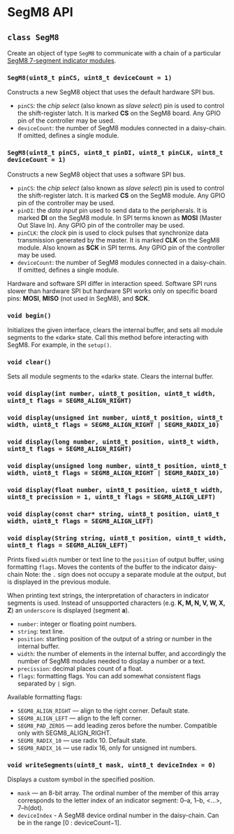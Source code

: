 # SegM8 API

## `class SegM8`

Create an object of type `SegM8` to communicate with a chain of a particular [SegM8 7-segment indicator modules](https://my.amperka.com/modules/SegM8).

### `SegM8(uint8_t pinCS, uint8_t deviceCount = 1)`

Constructs a new SegM8 object that uses the default hardware SPI bus.

- `pinCS`: the *chip select* (also known as *slave select*) pin is used to control the shift-register latch. It is marked **CS** on the SegM8 board. Any GPIO pin of the controller may be used.
- `deviceCount`: the number of SegM8 modules connected in a daisy-chain. If omitted, defines a single module.

### `SegM8(uint8_t pinCS, uint8_t pinDI, uint8_t pinCLK, uint8_t deviceCount = 1)`

Constructs a new SegM8 object that uses a software SPI bus.

- `pinCS`: the *chip select* (also known as *slave select*) pin is used to control the shift-register latch. It is marked **CS** on the SegM8 module. Any GPIO pin of the controller may be used.
- `pinDI`: the *data input* pin used to send data to the peripherals. It is marked **DI** on the SegM8 module. In SPI terms known as **MOSI** (Master Out Slave In). Any GPIO pin of the controller may be used.
- `pinCLK`: the *clock* pin is used to clock pulses that synchronize data transmission generated by the master. It is marked **CLK** on the SegM8 module. Also known as **SCK** in SPI terms. Any GPIO pin of the controller may be used.
- `deviceCount`: the number of SegM8 modules connected in a daisy-chain. If omitted, defines a single module.

Hardware and software SPI differ in interaction speed. Software SPI runs slower than hardware SPI but hardware SPI works only on specific board pins: **MOSI**, **MISO** (not used in SegM8), and **SCK**.

### `void begin()`

Initializes the given interface, clears the internal buffer, and sets all module segments to the «dark» state.
Call this method before interacting with SegM8. For example, in the `setup()`.

### `void clear()`

Sets all module segments to the «dark» state. Clears the internal buffer.

### `void display(int number, uint8_t position, uint8_t width, uint8_t flags = SEGM8_ALIGN_RIGHT)`

### `void display(unsigned int number, uint8_t position, uint8_t width, uint8_t flags = SEGM8_ALIGN_RIGHT | SEGM8_RADIX_10)`

### `void display(long number, uint8_t position, uint8_t width, uint8_t flags = SEGM8_ALIGN_RIGHT)`

### `void display(unsigned long number, uint8_t position, uint8_t width, uint8_t flags = SEGM8_ALIGN_RIGHT | SEGM8_RADIX_10)`

### `void display(float number, uint8_t position, uint8_t width, uint8_t precission = 1, uint8_t flags = SEGM8_ALIGN_LEFT)`

### `void display(const char* string, uint8_t position, uint8_t width, uint8_t flags = SEGM8_ALIGN_LEFT)`

### `void display(String string, uint8_t position, uint8_t width, uint8_t flags = SEGM8_ALIGN_LEFT)`

Prints fixed `width` number or text line to the `position` of output buffer, using formatting `flags`. Moves the contents of the buffer to the indicator daisy-chain Note: the `.` sign does not occupy a separate module at the output, but is displayed in the previous module.

When printing text strings, the interpretation of characters in indicator segments is used. Instead of unsupported characters (e.g. **K, M, N, V, W, X, Z**) an `underscore` is displayed (segment **a**).

- `number`: integer or floating point numbers.
- `string`: text line.
- `position`: starting position of the output of a string or number in the internal buffer.
- `width`: the number of elements in the internal buffer, and accordingly the number of SegM8 modules needed to display a number or a text.
- `precission`: decimal places count of a float.
- `flags`: formatting flags. You can add somewhat consistent flags separated by `|` sign.

Available formatting flags:

- `SEGM8_ALIGN_RIGHT` — align to the right corner. Default state.
- `SEGM8_ALIGN_LEFT` — align to the left corner.
- `SEGM8_PAD_ZEROS` — add leading zeros before the number. Compatible only with SEGM8_ALIGN_RIGHT.
- `SEGM8_RADIX_10` — use radix 10. Default state.
- `SEGM8_RADIX_16` — use radix 16, only for unsigned int numbers.

### `void writeSegments(uint8_t mask, uint8_t deviceIndex = 0)`

Displays a custom symbol in the specified position.

- `mask` — an 8-bit array. The ordinal number of the member of this array corresponds to the letter index of an indicator segment: 0–a, 1–b, <...>, 7–h(dot).
- `deviceIndex` - A SegM8 device ordinal number in the daisy-chain. Can be in the range [0 : deviceCount−1].
